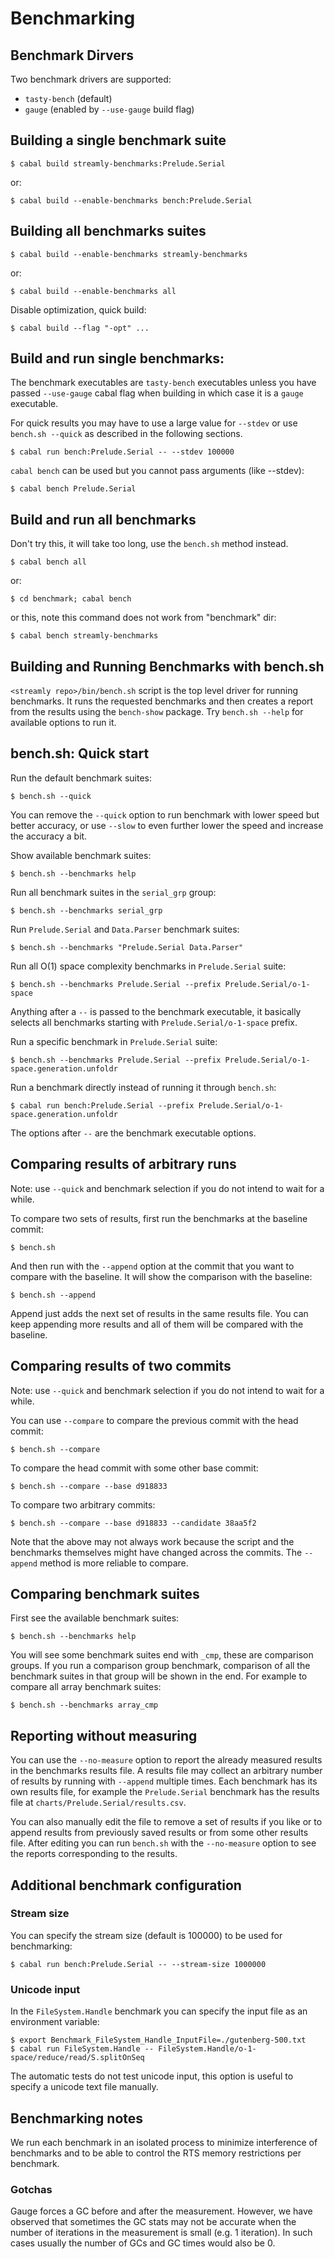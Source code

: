 # Benchmarking

## Benchmark Dirvers

Two benchmark drivers are supported:

* `tasty-bench` (default)
* `gauge` (enabled by `--use-gauge` build flag)

## Building a single benchmark suite

```
$ cabal build streamly-benchmarks:Prelude.Serial
```

or:

```
$ cabal build --enable-benchmarks bench:Prelude.Serial
```

## Building all benchmarks suites

```
$ cabal build --enable-benchmarks streamly-benchmarks
```

or:

```
$ cabal build --enable-benchmarks all
```

Disable optimization, quick build:

```
$ cabal build --flag "-opt" ...
```

## Build and run single benchmarks:

The benchmark executables are `tasty-bench` executables unless you have
passed `--use-gauge` cabal flag when building in which case it is a
`gauge` executable.

For quick results you may have to use a large value for `--stdev` or use
`bench.sh --quick` as described in the following sections.

```
$ cabal run bench:Prelude.Serial -- --stdev 100000
```

`cabal bench` can be used but you cannot pass arguments (like --stdev):

```
$ cabal bench Prelude.Serial
```

## Build and run all benchmarks

Don't try this, it will take too long, use the `bench.sh` method instead.

```
$ cabal bench all
```

or:

```
$ cd benchmark; cabal bench
```

or this, note this command does not work from "benchmark" dir:

```
$ cabal bench streamly-benchmarks
```

## Building and Running Benchmarks with bench.sh

`<streamly repo>/bin/bench.sh` script is the top level driver for
running benchmarks. It runs the requested benchmarks and then creates a
report from the results using the `bench-show` package. Try `bench.sh
--help` for available options to run it.

## bench.sh: Quick start

Run the default benchmark suites:

```
$ bench.sh --quick
```

You can remove the `--quick` option to run benchmark with lower speed but
better accuracy, or use `--slow` to even further lower the speed and increase
the accuracy a bit.

Show available benchmark suites:

```
$ bench.sh --benchmarks help
```

Run all benchmark suites in the `serial_grp` group:

```
$ bench.sh --benchmarks serial_grp
```

Run `Prelude.Serial` and `Data.Parser` benchmark suites:

```
$ bench.sh --benchmarks "Prelude.Serial Data.Parser"
```

Run all O(1) space complexity benchmarks in `Prelude.Serial` suite:

```
$ bench.sh --benchmarks Prelude.Serial --prefix Prelude.Serial/o-1-space
```

Anything after a `--` is passed to the benchmark executable,
it basically selects all benchmarks starting with
`Prelude.Serial/o-1-space` prefix.

Run a specific benchmark in `Prelude.Serial` suite:

```
$ bench.sh --benchmarks Prelude.Serial --prefix Prelude.Serial/o-1-space.generation.unfoldr
```

Run a benchmark directly instead of running it through `bench.sh`:

```
$ cabal run bench:Prelude.Serial --prefix Prelude.Serial/o-1-space.generation.unfoldr
```

The options after `--` are the benchmark executable options.

## Comparing results of arbitrary runs

Note: use `--quick` and benchmark selection if you do not intend to wait for a
while.

To compare two sets of results, first run the benchmarks at the baseline
commit:

```
$ bench.sh
```

And then run with the `--append` option at the commit that you want to compare
with the baseline. It will show the comparison with the baseline:

```
$ bench.sh --append
```

Append just adds the next set of results in the same results file. You can keep
appending more results and all of them will be compared with the baseline.

## Comparing results of two commits

Note: use `--quick` and benchmark selection if you do not intend to wait for a
while.

You can use `--compare` to compare the previous commit with the head commit:

```
$ bench.sh --compare
```

To compare the head commit with some other base commit:

```
$ bench.sh --compare --base d918833
```

To compare two arbitrary commits:

```
$ bench.sh --compare --base d918833 --candidate 38aa5f2
```

Note that the above may not always work because the script and the benchmarks
themselves might have changed across the commits. The `--append` method is more
reliable to compare.

## Comparing benchmark suites

First see the available benchmark suites:

```
$ bench.sh --benchmarks help
```

You will see some benchmark suites end with `_cmp`, these are comparison
groups. If you run a comparison group benchmark, comparison of all the
benchmark suites in that group will be shown in the end. For example to compare
all array benchmark suites:

```
$ bench.sh --benchmarks array_cmp
```

## Reporting without measuring

You can use the `--no-measure` option to report the already measured results in
the benchmarks results file. A results file may collect an arbitrary number of
results by running with `--append` multiple times. Each benchmark has its own
results file, for example the `Prelude.Serial` benchmark has the results file at
`charts/Prelude.Serial/results.csv`.

You can also manually edit the file to remove a set of results if you like or
to append results from previously saved results or from some other results
file. After editing you can run `bench.sh` with the `--no-measure` option to
see the reports corresponding to the results.

## Additional benchmark configuration

### Stream size

You can specify the stream size (default is 100000) to be used for
benchmarking:

```
$ cabal run bench:Prelude.Serial -- --stream-size 1000000
```

### Unicode input

In the `FileSystem.Handle` benchmark you can specify the input file as an
environment variable:

```
$ export Benchmark_FileSystem_Handle_InputFile=./gutenberg-500.txt
$ cabal run FileSystem.Handle -- FileSystem.Handle/o-1-space/reduce/read/S.splitOnSeq
```

The automatic tests do not test unicode input, this option is useful to specify
a unicode text file manually.

## Benchmarking notes

We run each benchmark in an isolated process to minimize interference
of benchmarks and to be able to control the RTS memory restrictions per
benchmark.

### Gotchas

Gauge forces a GC before and after the measurement. However, we have observed
that sometimes the GC stats may not be accurate when the number of iterations
in the measurement is small (e.g. 1 iteration).  In such cases usually the
number of GCs and GC times would also be 0.
